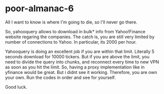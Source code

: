 # poor-almanac-6

All I want to know is where I'm going to die, so I'll never go there.

So, yahooquery allows to download in bulk* info from Yahoo!Finance website regaring the companies.
The catch is, you are still very limited by number of connections to Yahoo. In particular, its 2000 per hour.

Yahooquery is doing an excellent job if you are within that limit. Literally 5 seconds download for 10000 tickers.
But if you are above the limit, you need to divide the query into chunks, and reconnect every time to new VPN as soon as you hit the limit.
So, having a proxy implementation like in yfinance would be great. But i didnt see it working.
Therefore, you are own your own. Run the codes in order and see for yourself.

Good luck.
